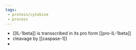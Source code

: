 ```yaml
---
tags:
 - protein/cytokine
 - process
---
```

- [[IL-1beta]] is transscribed in its pro form [[pro-IL-1beta]]
- cleavage by [[caspase-1]]
- 
